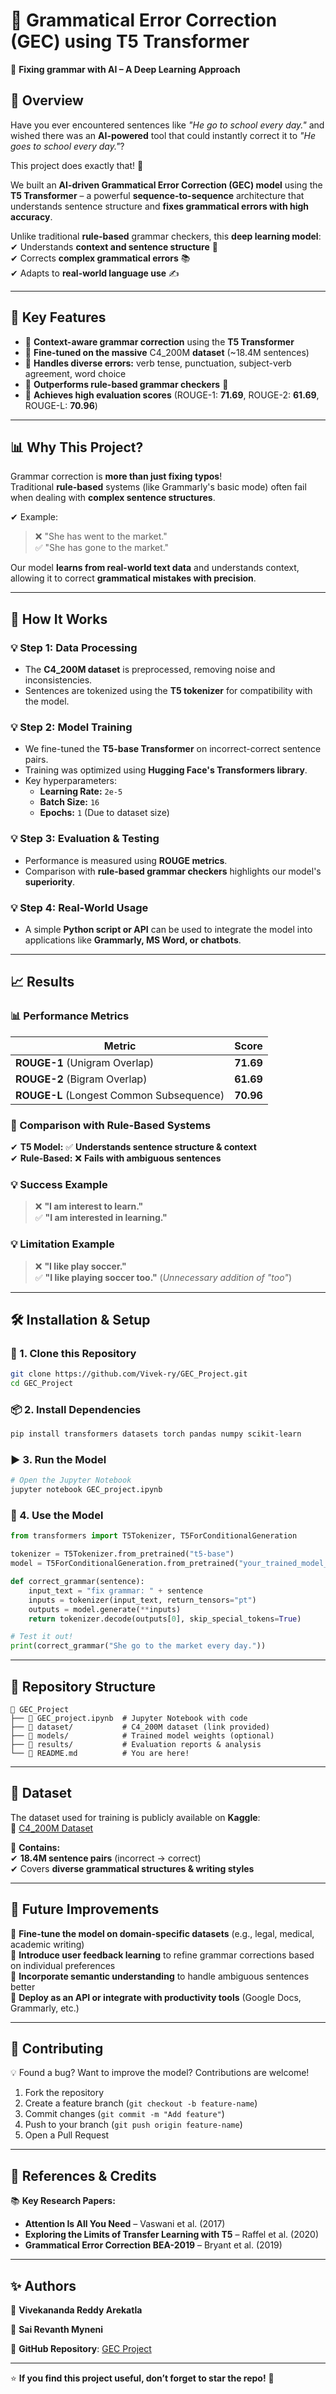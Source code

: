 # 📝 Grammatical Error Correction (GEC) using T5 Transformer  
📌 **Fixing grammar with AI – A Deep Learning Approach**

## 🌟 Overview  
Have you ever encountered sentences like *"He go to school every day."* and wished there was an **AI-powered** tool that could instantly correct it to *"He goes to school every day."*?  

This project does exactly that! 🎯  

We built an **AI-driven Grammatical Error Correction (GEC) model** using the **T5 Transformer** – a powerful **sequence-to-sequence** architecture that understands sentence structure and **fixes grammatical errors with high accuracy**.  

Unlike traditional **rule-based** grammar checkers, this **deep learning model**:  
✔ Understands **context and sentence structure** 🧠  
✔ Corrects **complex grammatical errors** 📚  
✔ Adapts to **real-world language use** ✍  

---

## 🚀 Key Features  
- 🔹 **Context-aware grammar correction** using the **T5 Transformer**  
- 🔹 **Fine-tuned on the massive** C4_200M **dataset** (~18.4M sentences)  
- 🔹 **Handles diverse errors:** verb tense, punctuation, subject-verb agreement, word choice  
- 🔹 **Outperforms rule-based grammar checkers** 🚀  
- 🔹 **Achieves high evaluation scores** (ROUGE-1: **71.69**, ROUGE-2: **61.69**, ROUGE-L: **70.96**)  

---

## 📊 Why This Project?  
Grammar correction is **more than just fixing typos**!  
Traditional **rule-based** systems (like Grammarly's basic mode) often fail when dealing with **complex sentence structures**.  

✔ Example:  
> ❌ "She has went to the market."  
> ✅ "She has gone to the market."  

Our model **learns from real-world text data** and understands context, allowing it to correct **grammatical mistakes with precision**.  

---

## 📌 How It Works  

### 💡 Step 1: Data Processing  
- The **C4_200M dataset** is preprocessed, removing noise and inconsistencies.  
- Sentences are tokenized using the **T5 tokenizer** for compatibility with the model.  

### 💡 Step 2: Model Training  
- We fine-tuned the **T5-base Transformer** on incorrect-correct sentence pairs.  
- Training was optimized using **Hugging Face's Transformers library**.  
- Key hyperparameters:  
  - **Learning Rate:** `2e-5`  
  - **Batch Size:** `16`  
  - **Epochs:** `1` (Due to dataset size)  

### 💡 Step 3: Evaluation & Testing  
- Performance is measured using **ROUGE metrics**.  
- Comparison with **rule-based grammar checkers** highlights our model's **superiority**.  

### 💡 Step 4: Real-World Usage  
- A simple **Python script or API** can be used to integrate the model into applications like **Grammarly, MS Word, or chatbots**.  

---

## 📈 Results  

### 📊 Performance Metrics  
| Metric  | Score |
|---------|------|
| **ROUGE-1** (Unigram Overlap) | **71.69** |
| **ROUGE-2** (Bigram Overlap) | **61.69** |
| **ROUGE-L** (Longest Common Subsequence) | **70.96** |

### 📌 Comparison with Rule-Based Systems  
✔ **T5 Model:** ✅ **Understands sentence structure & context**  
✔ **Rule-Based:** ❌ **Fails with ambiguous sentences**  

### 💡 Success Example  
> ❌ **"I am interest to learn."**  
> ✅ **"I am interested in learning."**  

### 💡 Limitation Example  
> ❌ **"I like play soccer."**  
> ✅ **"I like playing soccer too."** (*Unnecessary addition of "too"*)  
---

## 🛠️ Installation & Setup  

### 🔧 1. Clone this Repository  
```bash
git clone https://github.com/Vivek-ry/GEC_Project.git
cd GEC_Project
```

### 📦 2. Install Dependencies  
```bash
pip install transformers datasets torch pandas numpy scikit-learn
```

### ▶️ 3. Run the Model  
```python
# Open the Jupyter Notebook
jupyter notebook GEC_project.ipynb
```

### 🚀 4. Use the Model  
```python
from transformers import T5Tokenizer, T5ForConditionalGeneration

tokenizer = T5Tokenizer.from_pretrained("t5-base")
model = T5ForConditionalGeneration.from_pretrained("your_trained_model_path")

def correct_grammar(sentence):
    input_text = "fix grammar: " + sentence
    inputs = tokenizer(input_text, return_tensors="pt")
    outputs = model.generate(**inputs)
    return tokenizer.decode(outputs[0], skip_special_tokens=True)

# Test it out!
print(correct_grammar("She go to the market every day."))
```

---

## 📂 Repository Structure  

```
📁 GEC_Project
├── 📜 GEC_project.ipynb  # Jupyter Notebook with code
├── 📜 dataset/           # C4_200M dataset (link provided)
├── 📜 models/            # Trained model weights (optional)
├── 📜 results/           # Evaluation reports & analysis
└── 📜 README.md          # You are here!
```

---

## 📎 Dataset  
The dataset used for training is publicly available on **Kaggle**:  
🔗 [C4_200M Dataset](https://www.kaggle.com/datasets/dariocioni/c4200m/data?select=C4_200M.tsv-00000-of-00010)  

📌 **Contains:**  
✔ **18.4M sentence pairs** (incorrect → correct)  
✔ Covers **diverse grammatical structures & writing styles**  

---

## 🔮 Future Improvements  

🔹 **Fine-tune the model on domain-specific datasets** (e.g., legal, medical, academic writing)  
🔹 **Introduce user feedback learning** to refine grammar corrections based on individual preferences  
🔹 **Incorporate semantic understanding** to handle ambiguous sentences better  
🔹 **Deploy as an API or integrate with productivity tools** (Google Docs, Grammarly, etc.)  

---

## 🤝 Contributing  

💡 Found a bug? Want to improve the model? Contributions are welcome!  

1. Fork the repository  
2. Create a feature branch (`git checkout -b feature-name`)  
3. Commit changes (`git commit -m "Add feature"`)  
4. Push to your branch (`git push origin feature-name`)  
5. Open a Pull Request  

---

## 📜 References & Credits  

📚 **Key Research Papers:**  
- **Attention Is All You Need** – Vaswani et al. (2017)  
- **Exploring the Limits of Transfer Learning with T5** – Raffel et al. (2020)  
- **Grammatical Error Correction BEA-2019** – Bryant et al. (2019)  

---

## ✨ Authors  

👤 **Vivekananda Reddy Arekatla**  

👤 **Sai Revanth Myneni**

📌 **GitHub Repository**: [GEC Project](https://github.com/Vivek-ry/GEC_Project)  

---

⭐ **If you find this project useful, don’t forget to star the repo!** 🚀
